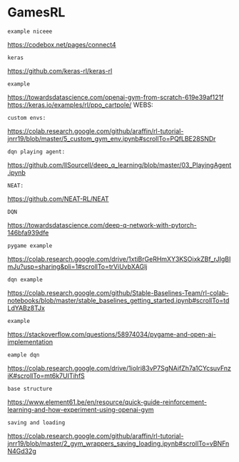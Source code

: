 # GamesRL

	example niceee
https://codebox.net/pages/connect4

	keras
https://github.com/keras-rl/keras-rl

	example
https://towardsdatascience.com/openai-gym-from-scratch-619e39af121f
	https://keras.io/examples/rl/ppo_cartpole/
WEBS:

	custom envs:
https://colab.research.google.com/github/araffin/rl-tutorial-jnrr19/blob/master/5_custom_gym_env.ipynb#scrollTo=PQfLBE28SNDr

	dqn playing agent:
https://github.com/llSourcell/deep_q_learning/blob/master/03_PlayingAgent.ipynb

	NEAT:
https://github.com/NEAT-RL/NEAT

	DQN
https://towardsdatascience.com/deep-q-network-with-pytorch-146bfa939dfe

	pygame example
https://colab.research.google.com/drive/1xtiBrGeRHmXY3KSOixkZBf_rJIgBImJu?usp=sharing&pli=1#scrollTo=trViUvbXAGlj

	dqn example
https://colab.research.google.com/github/Stable-Baselines-Team/rl-colab-notebooks/blob/master/stable_baselines_getting_started.ipynb#scrollTo=tdLdYABz8TJx

	example
https://stackoverflow.com/questions/58974034/pygame-and-open-ai-implementation

	eample dqn
https://colab.research.google.com/drive/1ioIri83vP7SgNAifZh7a1CYcsuvFnziK#scrollTo=mt6k7UITihfS

	base structure
https://www.element61.be/en/resource/quick-guide-reinforcement-learning-and-how-experiment-using-openai-gym

	saving and loading
https://colab.research.google.com/github/araffin/rl-tutorial-jnrr19/blob/master/2_gym_wrappers_saving_loading.ipynb#scrollTo=vBNFnN4Gd32g







